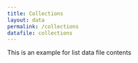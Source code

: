 ```yaml
---
title: Collections
layout: data
permalink: /collections
datafile: collections
---
```


This is an example for list data file contents
